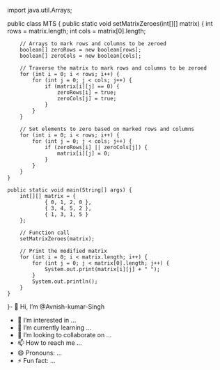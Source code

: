
import java.util.Arrays;

public class MTS {
    public static void setMatrixZeroes(int[][] matrix) {
        int rows = matrix.length;
        int cols = matrix[0].length;

        // Arrays to mark rows and columns to be zeroed
        boolean[] zeroRows = new boolean[rows];
        boolean[] zeroCols = new boolean[cols];

        // Traverse the matrix to mark rows and columns to be zeroed
        for (int i = 0; i < rows; i++) {
            for (int j = 0; j < cols; j++) {
                if (matrix[i][j] == 0) {
                    zeroRows[i] = true;
                    zeroCols[j] = true;
                }
            }
        }

        // Set elements to zero based on marked rows and columns
        for (int i = 0; i < rows; i++) {
            for (int j = 0; j < cols; j++) {
                if (zeroRows[i] || zeroCols[j]) {
                    matrix[i][j] = 0;
                }
            }
        }
    }

    public static void main(String[] args) {
        int[][] matrix = {
                { 0, 1, 2, 0 },
                { 3, 4, 5, 2 },
                { 1, 3, 1, 5 }
        };

        // Function call
        setMatrixZeroes(matrix);

        // Print the modified matrix
        for (int i = 0; i < matrix.length; i++) {
            for (int j = 0; j < matrix[0].length; j++) {
                System.out.print(matrix[i][j] + " ");
            }
            System.out.println();
        }
    }
}- 👋 Hi, I’m @Avnish-kumar-Singh
- 👀 I’m interested in ...
- 🌱 I’m currently learning ...
- 💞️ I’m looking to collaborate on ...
- 📫 How to reach me ...
- 😄 Pronouns: ...
- ⚡ Fun fact: ...

<!---
Avnish-kumar-Singh/Avnish-kumar-Singh is a ✨ special ✨ repository because its `README.md` (this file) appears on your GitHub profile.
You can click the Preview link to take a look at your changes.
--->
